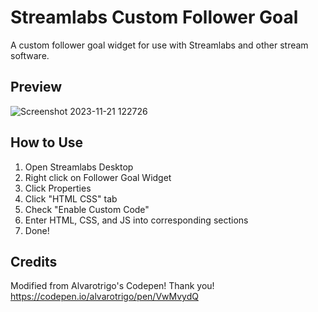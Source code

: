 # Streamlabs Custom Follower Goal
A custom follower goal widget for use with Streamlabs and other stream software.
## Preview
![Screenshot 2023-11-21 122726](https://github.com/NoahDobie/Streamlabs-Custom-Follower-Goal/assets/122558645/b49b7607-01d0-4753-ac02-0d345688820b)

## How to Use
1. Open Streamlabs Desktop
2. Right click on Follower Goal Widget
3. Click Properties
4. Click "HTML CSS" tab
5. Check "Enable Custom Code"
6. Enter HTML, CSS, and JS into corresponding sections
7. Done!

## Credits
Modified from Alvarotrigo's Codepen!
Thank you!
https://codepen.io/alvarotrigo/pen/VwMvydQ

